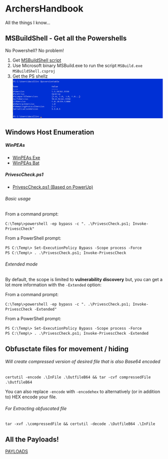 # ArchersHandbook
All the things I know...

## MSBuildShell - Get all the Powershells
No Powershell?  No problem!
1. Get [MSBuildShell script](https://github.com/Cn33liz/MSBuildShell/blob/master/MSBuildShell.csproj)
2. Use Microsoft binary MSBuild.exe to run the script `MSBuild.exe MSBuildShell.csproj`
3. Get the PS shellz
![alt text](https://github.com/4rch3r23/ArchersHandbook/blob/main/Screen%20Shot%202020-11-10%20at%201.26.47%20PM.png)

## Windows Host Enumeration

##### WinPEAs
- [WinPEAs Exe](https://github.com/carlospolop/privilege-escalation-awesome-scripts-suite/tree/master/winPEAS/winPEASexe)
- [WinPEAs Bat](https://github.com/carlospolop/privilege-escalation-awesome-scripts-suite/tree/master/winPEAS/winPEASbat)

##### PrivescCheck.ps1
- [PrivescCheck.ps1 (Based on PowerUp)](https://github.com/itm4n/PrivescCheck)
###### Basic usage

From a command prompt:
```
C:\Temp\>powershell -ep bypass -c ". .\PrivescCheck.ps1; Invoke-PrivescCheck"
```

From a PowerShell prompt:
```
PS C:\Temp\> Set-ExecutionPolicy Bypass -Scope process -Force
PS C:\Temp\> . .\PrivescCheck.ps1; Invoke-PrivescCheck
```

###### Extended mode

By default, the scope is limited to __vulnerability discovery__ but, you can get a lot more information with the `-Extended` option:

From a command prompt:
```
C:\Temp\>powershell -ep bypass -c ". .\PrivescCheck.ps1; Invoke-PrivescCheck -Extended"
```

From a PowerShell prompt:
```
PS C:\Temp\> Set-ExecutionPolicy Bypass -Scope process -Force
PS C:\Temp\> . .\PrivescCheck.ps1; Invoke-PrivescCheck -Extended
```

## Obfusctate files for movement / hiding
###### Will create compressed version of desired file that is also Base64 encoded
```
certutil -encode .\InFile .\OutfileB64 && tar -cvf compressedFile .\OutfileB64
```
You can also replace `-encode` with `-encodehex` to alternatively (or in addition to) HEX encode your file.

###### For Extracting obfuscated file
```
tar -xvf .\compressedFile && certutil -decode .\OutfileB64 .\InFile
```

## All the Payloads!
[PAYLOADS](https://github.com/swisskyrepo/PayloadsAllTheThings/blob/7f36bf58a4dafaa6749a2af3f8d422f15c00f35e/Server%20Side%20Template%20Injection/README.md)
